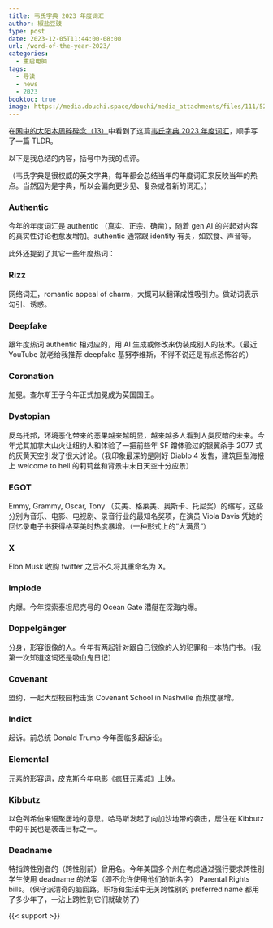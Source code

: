 ```yaml
---
title: 韦氏字典 2023 年度词汇 
author: 椒盐豆豉
type: post
date: 2023-12-05T11:44:00-08:00
url: /word-of-the-year-2023/
categories:
  - 重启电脑
tags:
  - 导读
  - news
  - 2023
booktoc: true
image: https://media.douchi.space/douchi/media_attachments/files/111/529/760/748/277/214/original/32a3465b8f01f26c.png
---
```


在[网中的太阳本周碎碎念（13）](https://wangjiawei.substack.com/p/13?utm_source=blog.douchi.space)中看到了这篇[韦氏字典 2023 年度词汇](https://www.merriam-webster.com/wordplay/word-of-the-year?utm_ource=blog.douchi.space)，顺手写了一篇 TLDR。

<!--more-->

以下是我总结的内容，括号中为我的点评。

（韦氏字典是很权威的英文字典，每年都会总结当年的年度词汇来反映当年的热点。当然因为是字典，所以会偏向更少见、复杂或者新的词汇。）

### Authentic
今年的年度词汇是 authentic （真实、正宗、确凿），随着 gen AI 的兴起对内容的真实性讨论也愈发增加。authentic 通常跟 identity 有关，如饮食、声音等。

此外还提到了其它一些年度热词：

### Rizz
网络词汇，romantic appeal of charm，大概可以翻译成性吸引力。做动词表示勾引、诱惑。

### Deepfake
跟年度热词 authentic 相对应的，用 AI 生成或修改来伪装成别人的技术。（最近 YouTube 就老给我推荐 deepfake 基努李维斯，不得不说还是有点恐怖谷的）

### Coronation
加冕。查尔斯王子今年正式加冕成为英国国王。

### Dystopian
反乌托邦，环境恶化带来的恶果越来越明显，越来越多人看到人类灰暗的未来。今年尤其加拿大山火让纽约人和体验了一把前些年 SF 蹭体验过的银翼杀手 2077 式的灰黄天空引发了很大讨论。（我印象最深的是刚好 Diablo 4 发售，建筑巨型海报上 welcome to hell 的莉莉丝和背景中末日天空十分应景）

### EGOT
Emmy, Grammy, Oscar, Tony （艾美、格莱美、奥斯卡、托尼奖）的缩写，这些分别为音乐、电影、电视剧、录音行业的最知名奖项，在演员 Viola Davis 凭她的回忆录电子书获得格莱美时热度暴增。（一种形式上的“大满贯”）

### X 
Elon Musk 收购 twitter 之后不久将其重命名为 X。

### Implode
内爆。今年探索泰坦尼克号的 Ocean Gate 潜艇在深海内爆。

### Doppelgänger
分身，形容很像的人。今年有两起针对跟自己很像的人的犯罪和一本热门书。（我第一次知道这词还是吸血鬼日记）

### Covenant
盟约，一起大型校园枪击案 Covenant School in Nashville 而热度暴增。

### Indict
起诉。前总统 Donald Trump 今年面临多起诉讼。

### Elemental
元素的形容词，皮克斯今年电影《疯狂元素城》上映。

### Kibbutz
以色列希伯来语聚居地的意思。哈马斯发起了向加沙地带的袭击，居住在 Kibbutz 中的平民也是袭击目标之一。

### Deadname
特指跨性别者的（跨性别前）曾用名。今年美国多个州在考虑通过强行要求跨性别学生使用 deadname 的法案（即不允许使用他们的新名字） Parental Rights bills。（保守派清奇的脑回路。职场和生活中无关跨性别的 preferred name 都用了多少年了，一沾上跨性别它们就破防了）


{{< support >}}